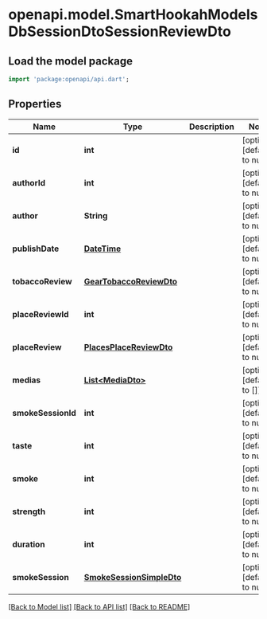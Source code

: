 # openapi.model.SmartHookahModelsDbSessionDtoSessionReviewDto

## Load the model package
```dart
import 'package:openapi/api.dart';
```

## Properties
Name | Type | Description | Notes
------------ | ------------- | ------------- | -------------
**id** | **int** |  | [optional] [default to null]
**authorId** | **int** |  | [optional] [default to null]
**author** | **String** |  | [optional] [default to null]
**publishDate** | [**DateTime**](DateTime.md) |  | [optional] [default to null]
**tobaccoReview** | [**GearTobaccoReviewDto**](GearTobaccoReviewDto.md) |  | [optional] [default to null]
**placeReviewId** | **int** |  | [optional] [default to null]
**placeReview** | [**PlacesPlaceReviewDto**](PlacesPlaceReviewDto.md) |  | [optional] [default to null]
**medias** | [**List&lt;MediaDto&gt;**](MediaDto.md) |  | [optional] [default to []]
**smokeSessionId** | **int** |  | [optional] [default to null]
**taste** | **int** |  | [optional] [default to null]
**smoke** | **int** |  | [optional] [default to null]
**strength** | **int** |  | [optional] [default to null]
**duration** | **int** |  | [optional] [default to null]
**smokeSession** | [**SmokeSessionSimpleDto**](SmokeSessionSimpleDto.md) |  | [optional] [default to null]

[[Back to Model list]](../README.md#documentation-for-models) [[Back to API list]](../README.md#documentation-for-api-endpoints) [[Back to README]](../README.md)


